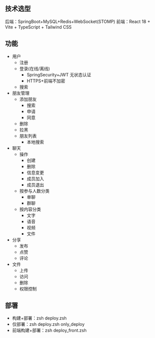 ## 技术选型
后端：SpringBoot+MySQL+Redis+WebSocket(STOMP)
前端：React 18 + Vite + TypeScript + Tailwind CSS

## 功能
- 用户
  - 注册
  - 登录(在线/离线)
    - SpringSecurity+JWT 无状态认证
    - HTTPS+前端不加密
  - 搜索
- 朋友管理
  - 添加朋友
    - 搜索
    - 申请
    - 同意
  - 删除
  - 拉黑
  - 朋友列表
    - 本地搜索
- 聊天
  - 操作
    - 创建
    - 删除
    - 信息变更
    - 成员加入
    - 成员退出
  - 按参与人数分类
    - 单聊
    - 群聊
  - 按内容分类
    - 文字
    - 语音
    - 视频
    - 文件
- 分享
  - 发布
  - 点赞
  - 评论
- 文件
  - 上传
  - 访问
  - 删除
  - 权限控制

## 部署
- 构建+部署：zsh deploy.zsh
- 仅部署：zsh deploy.zsh only_deploy
- 前端构建+部署：zsh deploy_front.zsh